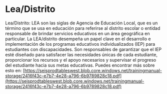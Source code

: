 # Lea/Distrito
Lea/Distrito: LEA son las siglas de Agencia de Educación Local, que es un término que se usa en educación para referirse al distrito escolar o entidad responsable de brindar servicios educativos en un área geográfica en particular. La LEA/distrito desempeña un papel clave en el desarrollo e implementación de los programas educativos individualizados (IEP) para estudiantes con discapacidades. Son responsables de garantizar que el IEP esté diseñado para satisfacer las necesidades únicas de cada estudiante, proporcionar los recursos y el apoyo necesarios y supervisar el progreso del estudiante hacia sus metas educativas.
Puedes encontrar más sobre esto en: [https://seisprodtableswest.blob.core.windows.net/trainingmanual-storage/2416f43c-e7b7-4e28-a796-6b9789828c18.pdf](https://seisprodtableswest.blob.core.windows.net/trainingmanual-storage/2416f43c-e7b7-4e28-a796-6b9789828c18.pdf)